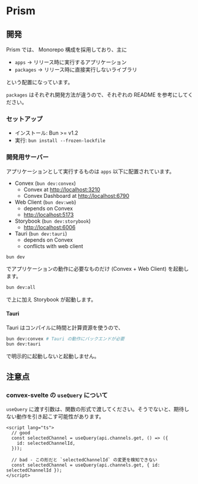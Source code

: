 # Prism

## 開発

Prism では、 Monorepo 構成を採用しており、主に

- `apps` -> リリース時に実行するアプリケーション
- `packages` -> リリース時に直接実行しないライブラリ

という配置になっています。

`packages` はそれぞれ開発方法が違うので、それぞれの README を参考にしてください。

### セットアップ

- インストール: Bun >= v1.2
- 実行: `bun install --frozen-lockfile`

### 開発用サーバー

アプリケーションとして実行するものは `apps` 以下に配置されています。

- Convex (`bun dev:convex`)
  - Convex at <http://localhost:3210>
  - Convex Dashboard at <http://localhost:6790>
- Web Client (`bun dev:web`)
  - depends on Convex
  - <http://localhost:5173>
- Storybook (`bun dev:storybook`)
  - <http://localhost:6006>
- Tauri (`bun dev:tauri`)
  - depends on Convex
  - conflicts with web client

```sh
bun dev
```

でアプリケーションの動作に必要なものだけ (Convex + Web Client) を起動します。

```sh
bun dev:all
```

で上に加え Storybook が起動します。

#### Tauri

Tauri はコンパイルに時間と計算資源を使うので、

```sh
bun dev:convex # Tauri の動作にバックエンドが必要
bun dev:tauri
```

で明示的に起動しないと起動しません。

## 注意点

### convex-svelte の `useQuery` について

`useQuery` に渡す引数は、関数の形式で渡してください。そうでないと、期待しない動作を引き起こす可能性があります。

```svelte
<script lang="ts">
  // good
  const selectedChannel = useQuery(api.channels.get, () => ({
    id: selectedChannelId,
  }));

  // bad - この形だと `selectedChannelId` の変更を検知できない
  const selectedChannel = useQuery(api.channels.get, { id: selectedChannelId });
</script>
```
